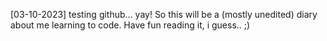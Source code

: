 [03-10-2023]
testing github... yay!
So this will be a (mostly unedited) diary about me learning to code.
Have fun reading it, i guess.. ;)
